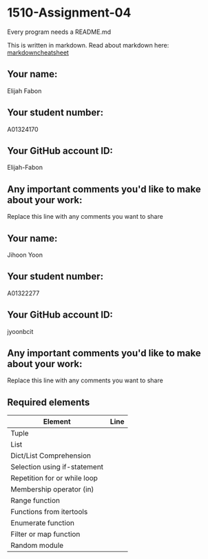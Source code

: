 # 1510-Assignment-04

Every program needs a README.md

This is written in markdown. Read about markdown here: [markdowncheatsheet](https://www.markdownguide.org/cheat-sheet/)

## Your name:
Elijah Fabon

## Your student number:
A01324170

## Your GitHub account ID:
Elijah-Fabon

## Any important comments you'd like to make about your work:
Replace this line with any comments you want to share

## Your name:
Jihoon Yoon

## Your student number:
A01322277

## Your GitHub account ID:
jyoonbcit

## Any important comments you'd like to make about your work:
Replace this line with any comments you want to share

## Required elements
| Element                      | Line |
|------------------------------|------|
| Tuple                        |      |
| List                         |      |
| Dict/List Comprehension      |      | 
| Selection using if-statement |      |
| Repetition for or while loop |      |
| Membership operator (in)     |      |
| Range function               |      |
| Functions from itertools     |      |
| Enumerate function           |      |
| Filter or map function       |      |
| Random module                |      |
